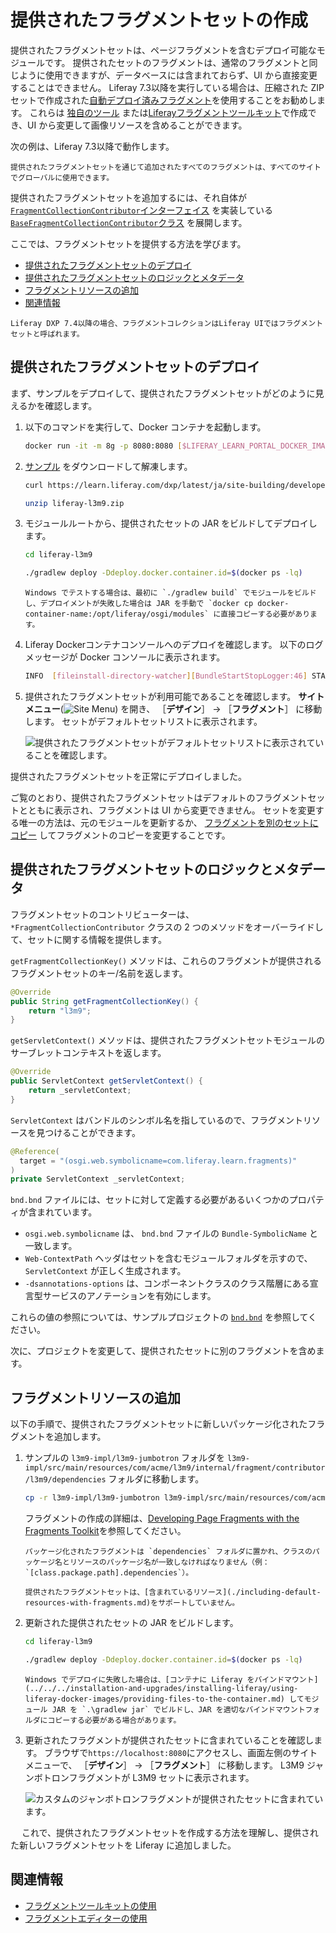# 提供されたフラグメントセットの作成

提供されたフラグメントセットは、ページフラグメントを含むデプロイ可能なモジュールです。 提供されたセットのフラグメントは、通常のフラグメントと同じように使用できますが、データベースには含まれておらず、UI から直接変更することはできません。 Liferay 7.3以降を実行している場合は、圧縮された ZIP セットで作成された[自動デプロイ済みフラグメント](./auto-deploying-fragments.md)を使用することをお勧めします。 これらは [独自のツール](./using-the-fragments-toolkit.md#fragment-set-structure) または[Liferayフラグメントツールキット](./using-the-fragments-toolkit.md)で作成でき、UI から変更して画像リソースを含めることができます。

次の例は、Liferay 7.3以降で動作します。

```{note}
提供されたフラグメントセットを通じて追加されたすべてのフラグメントは、すべてのサイトでグローバルに使用できます。
```

提供されたフラグメントセットを追加するには、それ自体が [`FragmentCollectionContributor`インターフェイス](https://docs.liferay.com/dxp/apps/fragment/latest/javadocs/com/liferay/fragment/contributor/FragmentCollectionContributor.html) を実装している [`BaseFragmentCollectionContributor`クラス](https://docs.liferay.com/dxp/apps/fragment/latest/javadocs/com/liferay/fragment/contributor/BaseFragmentCollectionContributor.html) を展開します。

ここでは、フラグメントセットを提供する方法を学びます。

- [提供されたフラグメントセットのデプロイ](#deploy-a-contributed-fragment-set)
- [提供されたフラグメントセットのロジックとメタデータ](#contributed-fragment-set-logic-and-metadata)
- [フラグメントリソースの追加](#add-fragment-resources)
- [関連情報](#related-information)

```{note}
Liferay DXP 7.4以降の場合、フラグメントコレクションはLiferay UIではフラグメントセットと呼ばれます。
```

<a name="deploy-a-contributed-fragment-set" />

## 提供されたフラグメントセットのデプロイ

まず、サンプルをデプロイして、提供されたフラグメントセットがどのように見えるかを確認します。

1. 以下のコマンドを実行して、Docker コンテナを起動します。

    ```bash
    docker run -it -m 8g -p 8080:8080 [$LIFERAY_LEARN_PORTAL_DOCKER_IMAGE$]
    ```

1. [サンプル](https://learn.liferay.com/dxp/latest/ja/site-building/developer-guide/developing-page-fragments/liferay-l3m9.zip) をダウンロードして解凍します。

    ```bash
    curl https://learn.liferay.com/dxp/latest/ja/site-building/developer-guide/developing-page-fragments/liferay-l3m9.zip -O
    ```

    ```bash
    unzip liferay-l3m9.zip
    ```

1. モジュールルートから、提供されたセットの JAR をビルドしてデプロイします。

    ```bash
    cd liferay-l3m9
    ```

    ```bash
    ./gradlew deploy -Ddeploy.docker.container.id=$(docker ps -lq)
    ```

    ```{note}
    Windows でテストする場合は、最初に `./gradlew build` でモジュールをビルドし、デプロイメントが失敗した場合は JAR を手動で `docker cp docker-container-name:/opt/liferay/osgi/modules` に直接コピーする必要があります。
    ```

1. Liferay Dockerコンテナコンソールへのデプロイを確認します。 以下のログ メッセージが Docker コンソールに表示されます。

    ```bash
    INFO  [fileinstall-directory-watcher][BundleStartStopLogger:46] STARTED com.acme.l3m9.impl_1.0.0 [1824]
    ```

1. 提供されたフラグメントセットが利用可能であることを確認します。 **サイトメニュー**(![Site Menu](../../../images/icon-product-menu.png)) を開き、 ［**デザイン**］ &rarr; ［**フラグメント**］ に移動します。 セットがデフォルトセットリストに表示されます。

    ![提供されたフラグメントセットがデフォルトセットリストに表示されていることを確認します。](./creating-a-contributed-fragment-set/images/01.png)

提供されたフラグメントセットを正常にデプロイしました。

ご覧のとおり、提供されたフラグメントセットはデフォルトのフラグメントセットとともに表示され、フラグメントは UI から変更できません。 セットを変更する唯一の方法は、元のモジュールを更新するか、 [フラグメントを別のセットにコピー](../../creating-pages/page-fragments-and-widgets/using-fragments/managing-fragments.md#managing-individual-page-fragments) してフラグメントのコピーを変更することです。

<a name="contributed-fragment-set-logic-and-metadata" />

## 提供されたフラグメントセットのロジックとメタデータ

フラグメントセットのコントリビューターは、`*FragmentCollectionContributor` クラスの 2 つのメソッドをオーバーライドして、セットに関する情報を提供します。

`getFragmentCollectionKey()` メソッドは、これらのフラグメントが提供されるフラグメントセットのキー/名前を返します。

```java
@Override
public String getFragmentCollectionKey() {
    return "l3m9";
}
```

`getServletContext()` メソッドは、提供されたフラグメントセットモジュールのサーブレットコンテキストを返します。

```java
@Override
public ServletContext getServletContext() {
    return _servletContext;
}
```

`ServletContext` はバンドルのシンボル名を指しているので、フラグメントリソースを見つけることができます。

```java
@Reference(
  target = "(osgi.web.symbolicname=com.liferay.learn.fragments)"
)
private ServletContext _servletContext;
```

`bnd.bnd` ファイルには、セットに対して定義する必要があるいくつかのプロパティが含まれています。

* `osgi.web.symbolicname` は、 `bnd.bnd` ファイルの `Bundle-SymbolicName` と一致します。
* `Web-ContextPath` ヘッダはセットを含むモジュールフォルダを示すので、`ServletContext` が正しく生成されます。
* `-dsannotations-options` は、コンポーネントクラスのクラス階層にある宣言型サービスのアノテーションを有効にします。

これらの値の参照については、サンプルプロジェクトの [`bnd.bnd`](https://learn.liferay.com/dxp/latest/ja/site-building/developer-guide/developing-page-fragments/liferay-l3m9.zip) を参照してください。

次に、プロジェクトを変更して、提供されたセットに別のフラグメントを含めます。

<a name="add-fragment-resources" />

## フラグメントリソースの追加

以下の手順で、提供されたフラグメントセットに新しいパッケージ化されたフラグメントを追加します。

1. サンプルの `l3m9-impl/l3m9-jumbotron` フォルダを `l3m9-impl/src/main/resources/com/acme/l3m9/internal/fragment/contributor/l3m9/dependencies` フォルダに移動します。

    ```bash
    cp -r l3m9-impl/l3m9-jumbotron l3m9-impl/src/main/resources/com/acme/l3m9/internal/fragment/contributor/l3m9/dependencies/
    ```

    フラグメントの作成の詳細は、[Developing Page Fragments with the Fragments Toolkit](./using-the-fragments-toolkit.md)を参照してください。

    ```{note}
    パッケージ化されたフラグメントは `dependencies` フォルダに置かれ、クラスのパッケージ名とリソースのパッケージ名が一致しなければなりません（例： `[class.package.path].dependencies`）。
    ```

    ```{note}
    提供されたフラグメントセットは、[含まれているリソース](./including-default-resources-with-fragments.md)をサポートしていません。
    ```

1. 更新された提供されたセットの JAR をビルドします。

    ```bash
    cd liferay-l3m9
    ```

    ```bash
    ./gradlew deploy -Ddeploy.docker.container.id=$(docker ps -lq)
    ```

    ```{note}
    Windows でデプロイに失敗した場合は、[コンテナに Liferay をバインドマウント](../../../installation-and-upgrades/installing-liferay/using-liferay-docker-images/providing-files-to-the-container.md) してモジュール JAR を `.\gradlew jar` でビルドし、JAR を適切なバインドマウントフォルダにコピーする必要がある場合があります。
    ```

1. 更新されたフラグメントが提供されたセットに含まれていることを確認します。 ブラウザで`https://localhost:8080`にアクセスし、画面左側のサイトメニューで、 ［**デザイン**］ &rarr; ［**フラグメント**］ に移動します。 L3M9 ジャンボトロンフラグメントが L3M9 セットに表示されます。

    ![カスタムのジャンボトロンフラグメントが提供されたセットに含まれています。](./creating-a-contributed-fragment-set/images/02.png)

　 これで、提供されたフラグメントセットを作成する方法を理解し、提供された新しいフラグメントセットを Liferay に追加しました。

<a name="related-information" />

## 関連情報

* [フラグメントツールキットの使用](./using-the-fragments-toolkit.md)
* [フラグメントエディターの使用](./using-the-fragments-editor.md)